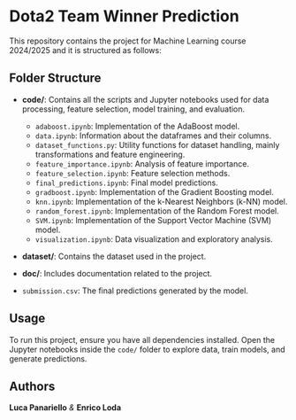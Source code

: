 # Dota2 Team Winner Prediction

This repository contains the project for Machine Learning course 2024/2025 and it is structured as follows:

## Folder Structure

- **code/**: Contains all the scripts and Jupyter notebooks used for data processing, feature selection, model training, and evaluation.
  - `adaboost.ipynb`: Implementation of the AdaBoost model.
  - `data.ipynb`: Information about the dataframes and their columns.
  - `dataset_functions.py`: Utility functions for dataset handling, mainly transformations and feature engineering.
  - `feature_importance.ipynb`: Analysis of feature importance.
  - `feature_selection.ipynb`: Feature selection methods.
  - `final_predictions.ipynb`: Final model predictions.
  - `gradboost.ipynb`: Implementation of the Gradient Boosting model.
  - `knn.ipynb`: Implementation of the k-Nearest Neighbors (k-NN) model.
  - `random_forest.ipynb`: Implementation of the Random Forest model.
  - `SVM.ipynb`: Implementation of the Support Vector Machine (SVM) model.
  - `visualization.ipynb`: Data visualization and exploratory analysis.

- **dataset/**: Contains the dataset used in the project.

- **doc/**: Includes documentation related to the project.

- `submission.csv`: The final predictions generated by the model.

## Usage

To run this project, ensure you have all dependencies installed. Open the Jupyter notebooks inside the `code/` folder to explore data, train models, and generate predictions.

## Authors

**Luca Panariello** *&* **Enrico Loda**